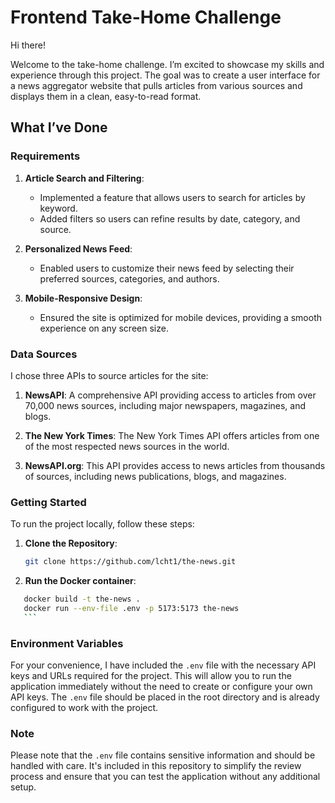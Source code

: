 # Frontend Take-Home Challenge

Hi there!

Welcome to the take-home challenge. I’m excited to showcase my skills and experience through this project. The goal was to create a user interface for a news aggregator website that pulls articles from various sources and displays them in a clean, easy-to-read format.

## What I’ve Done

### Requirements

1. **Article Search and Filtering**:

    - Implemented a feature that allows users to search for articles by keyword.
    - Added filters so users can refine results by date, category, and source.

2. **Personalized News Feed**:

    - Enabled users to customize their news feed by selecting their preferred sources, categories, and authors.

3. **Mobile-Responsive Design**:
    - Ensured the site is optimized for mobile devices, providing a smooth experience on any screen size.

### Data Sources

I chose three APIs to source articles for the site:

1. **NewsAPI**: A comprehensive API providing access to articles from over 70,000 news sources, including major newspapers, magazines, and blogs.

2. **The New York Times**: The New York Times API offers articles from one of the most respected news sources in the world.

3. **NewsAPI.org**: This API provides access to news articles from thousands of sources,
   including news publications, blogs, and magazines.

### Getting Started

To run the project locally, follow these steps:

1. **Clone the Repository**:

    ```bash
    git clone https://github.com/lcht1/the-news.git

    ```

2. **Run the Docker container**:

````bash
   docker build -t the-news .
   docker run --env-file .env -p 5173:5173 the-news
   ```
````

### Environment Variables

For your convenience, I have included the `.env` file with the necessary API keys and URLs required for the project. This will allow you to run the application immediately without the need to create or configure your own API keys. The `.env` file should be placed in the root directory and is already configured to work with the project.

### Note

Please note that the `.env` file contains sensitive information and should be handled with care. It's included in this repository to simplify the review process and ensure that you can test the application without any additional setup.
